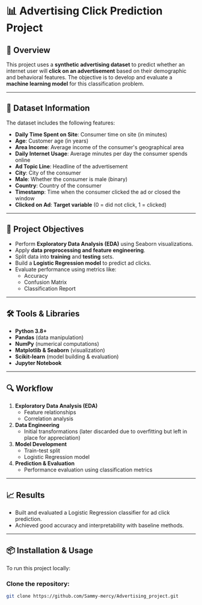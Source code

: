# 📊 Advertising Click Prediction Project

## **📌 Overview**
This project uses a **synthetic advertising dataset** to predict whether an internet user will **click on an advertisement** based on their demographic and behavioral features. The objective is to develop and evaluate a **machine learning model** for this classification problem.

---

## **📂 Dataset Information**
The dataset includes the following features:

- **Daily Time Spent on Site**: Consumer time on site (in minutes)  
- **Age**: Customer age (in years)  
- **Area Income**: Average income of the consumer's geographical area  
- **Daily Internet Usage**: Average minutes per day the consumer spends online  
- **Ad Topic Line**: Headline of the advertisement  
- **City**: City of the consumer  
- **Male**: Whether the consumer is male (binary)  
- **Country**: Country of the consumer  
- **Timestamp**: Time when the consumer clicked the ad or closed the window  
- **Clicked on Ad**: **Target variable** (0 = did not click, 1 = clicked)  

---

## **🎯 Project Objectives**
- Perform **Exploratory Data Analysis (EDA)** using Seaborn visualizations.
- Apply **data preprocessing and feature engineering**.
- Split data into **training** and **testing** sets.
- Build a **Logistic Regression model** to predict ad clicks.
- Evaluate performance using metrics like:
  - Accuracy
  - Confusion Matrix
  - Classification Report

---

## **🛠️ Tools & Libraries**
- **Python 3.8+**
- **Pandas** (data manipulation)
- **NumPy** (numerical computations)
- **Matplotlib & Seaborn** (visualization)
- **Scikit-learn** (model building & evaluation)
- **Jupyter Notebook**

---

## **🔍 Workflow**
1. **Exploratory Data Analysis (EDA)**
   - Feature relationships
   - Correlation analysis
2. **Data Engineering**
   - Initial transformations (later discarded due to overfitting but left in place for appreciation)
3. **Model Development**
   - Train-test split
   - Logistic Regression model
4. **Prediction & Evaluation**
   - Performance evaluation using classification metrics

---

## **📈 Results**
- Built and evaluated a Logistic Regression classifier for ad click prediction.
- Achieved good accuracy and interpretability with baseline methods.

---

## **📦 Installation & Usage**
To run this project locally:

### Clone the repository:
```bash
git clone https://github.com/Sammy-mercy/Advertising_project.git
